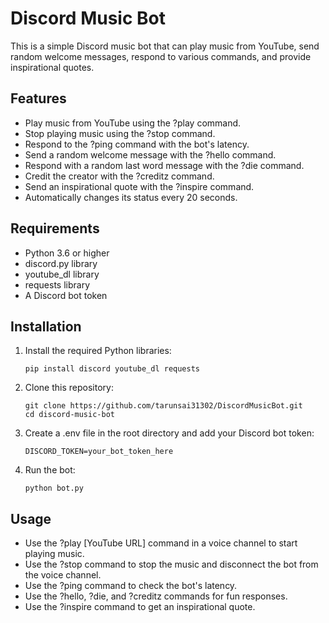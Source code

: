 # Discord Music Bot

This is a simple Discord music bot that can play music from YouTube, send random welcome messages, respond to various commands, and provide inspirational quotes.

## Features

* Play music from YouTube using the ?play command.
* Stop playing music using the ?stop command.
* Respond to the ?ping command with the bot's latency.
* Send a random welcome message with the ?hello command.
* Respond with a random last word message with the ?die command.
* Credit the creator with the ?creditz command.
* Send an inspirational quote with the ?inspire command.
* Automatically changes its status every 20 seconds.

## Requirements

* Python 3.6 or higher
* discord.py library
* youtube_dl library
* requests library
* A Discord bot token

## Installation

1. Install the required Python libraries:
   ```
   pip install discord youtube_dl requests
   ```

2. Clone this repository:
   ```
   git clone https://github.com/tarunsai31302/DiscordMusicBot.git
   cd discord-music-bot
   ```
3. Create a .env file in the root directory and add your Discord bot token:

   ```
   DISCORD_TOKEN=your_bot_token_here
   ```

4. Run the bot:

   ```
   python bot.py
   ```

## Usage 

* Use the ?play [YouTube URL] command in a voice channel to start playing music.
* Use the ?stop command to stop the music and disconnect the bot from the voice channel.
* Use the ?ping command to check the bot's latency.
* Use the ?hello, ?die, and ?creditz commands for fun responses.
* Use the ?inspire command to get an inspirational quote.
